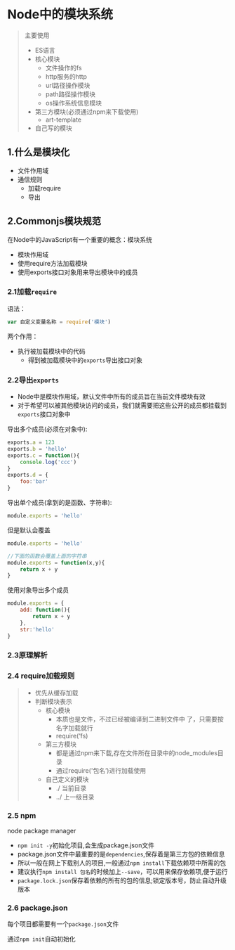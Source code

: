 # Node中的模块系统

> 主要使用
>
> - ES语言
> - 核心模块
>   - 文件操作的fs
>   - http服务的http
>   - url路径操作模块
>   - path路径操作模块
>   - os操作系统信息模块
> - 第三方模块(必须通过npm来下载使用)
>   - art-template 
> - 自己写的模块

## 1.什么是模块化

- 文件作用域
- 通信规则
  - 加载require
  - 导出

## 2.Commonjs模块规范

在Node中的JavaScript有一个重要的概念：模块系统

- 模块作用域
- 使用require方法加载模块
- 使用exports接口对象用来导出模块中的成员

### 2.1加载`require`

语法：

```javascript
var 自定义变量名称 = require('模块')
```

两个作用：

- 执行被加载模块中的代码
  - 得到被加载模块中的`exports`导出接口对象

### 2.2导出`exports`

- Node中是模块作用域，默认文件中所有的成员旨在当前文件模块有效
- 对于希望可以被其他模块访问的成员，我们就需要把这些公开的成员都挂载到`exports`接口对象中

导出多个成员(必须在对象中):

```javascript
exports.a = 123
exports.b = 'hello'
exports.c = function(){
    console.log('ccc')
}
exports.d = {
    foo:'bar'
}
```



导出单个成员(拿到的是函数、字符串):

```javascript
module.exports = 'hello'
```

但是默认会覆盖

```javascript
module.exports = 'hello'

//下面的函数会覆盖上面的字符串
module.exports = function(x,y){
    return x + y
}
```

使用对象导出多个成员

```javascript
module.exports = {
	add: function(){
		return x + y
	},
	str:'hello'
}
```

### 2.3原理解析

### 2.4 require加载规则

> - 优先从缓存加载
> - 判断模块表示
>   - 核心模块
>     - 本质也是文件，不过已经被编译到二进制文件中 了，只需要按名字加载就行
>     - require(‘fs)
>   - 第三方模块
>     - 都是通过npm来下载,存在文件所在目录中的node_modules目录
>     - 通过require('包名’)进行加载使用
>   - 自己定义的模块
>     - ./  当前目录
>     - ../ 上一级目录

### 2.5 npm

node package manager

- `npm init -y`初始化项目,会生成package.json文件
- package.json文件中最重要的是`dependencies`,保存着是第三方包的依赖信息
- 所以一般在网上下载别人的项目,一般通过`npm install`下载依赖项中所需的包
- 建议执行`npm install 包名`的时候加上`--save`，可以用来保存依赖项,便于运行
- `package.lock.json`保存着依赖的所有的包的信息;锁定版本号，防止自动升级版本

### 2.6 package.json

每个项目都需要有一个`package.json`文件

通过`npm init`自动初始化


